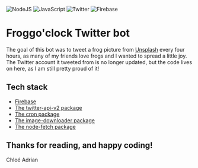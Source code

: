 ![NodeJS](https://img.shields.io/badge/-NodeJS-339933?style=for-the-badge&logo=node.js&logoColor=white)
![JavaScript](https://img.shields.io/badge/-JavaScript-F7DF1E?style=for-the-badge&logo=react&logoColor=black)
![Twitter](https://img.shields.io/badge/-Twitter-1DA1F2?style=for-the-badge&logo=twitter&logoColor=white)
![Firebase](https://img.shields.io/badge/-Firebase-FFCA28?style=for-the-badge&logo=firebase&logoColor=black)

# Froggo'clock Twitter bot

The goal of this bot was to tweet a frog picture from [Unsplash](https://unsplash.com/) every four hours, as many of my friends love frogs and I wanted to spread a little joy. The Twitter account it tweeted from is no longer updated, but the code lives on here, as I am still pretty proud of it! 

## Tech stack
- [Firebase](https://firebase.google.com/)
- [The twitter-api-v2 package](https://www.npmjs.com/package/twitter-api-v2)
- [The cron package](https://www.npmjs.com/package/cron)
- [The image-downloader package](https://www.npmjs.com/package/image-downloader)
- [The node-fetch package](https://www.npmjs.com/package/node-fetch)

## Thanks for reading, and happy coding!  
Chloé Adrian
